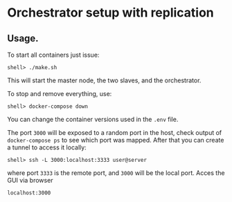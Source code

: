 # Orchestrator setup with replication

## Usage.

To start all containers just issue:

`shell> ./make.sh`

This will start the master node, the two slaves, and the orchestrator.

To stop and remove everything, use:

`shell> docker-compose down`

You can change the container versions used in the `.env` file.

The port `3000` will be exposed to a random port in the host, check output of `docker-compose ps` to see which port
was mapped. After that you can create a tunnel to access it locally:

`shell> ssh -L 3000:localhost:3333 user@server`

where port `3333` is the remote port, and `3000` will be the local port. Acces the GUI via browser

`localhost:3000`
